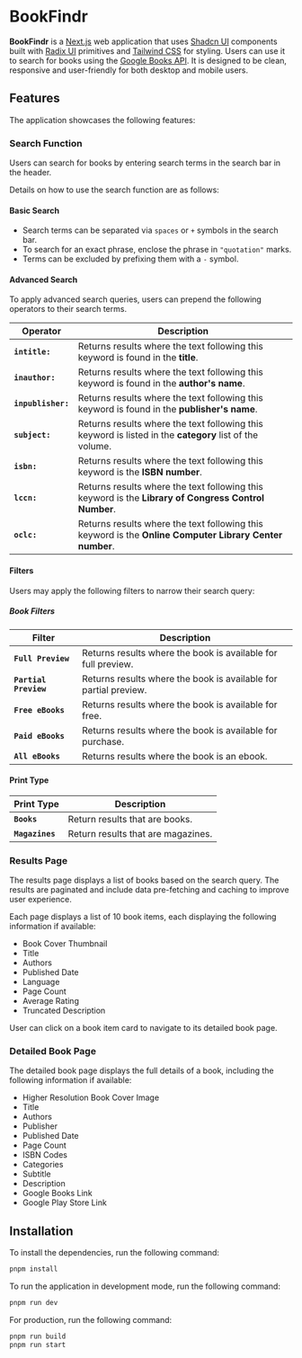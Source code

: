 # BookFindr

**BookFindr** is a [Next.js](https://nextjs.org/docs) web application that uses [Shadcn UI](https://ui.shadcn.com/docs/installation) components built with [Radix UI](https://www.radix-ui.com/themes/docs/overview/getting-started) primitives and [Tailwind CSS](https://tailwindcss.com/) for styling. Users can use it to search for books using the [Google Books API](https://developers.google.com/books). It is designed to be clean, responsive and user-friendly for both desktop and mobile users.

## Features

The application showcases the following features:

### Search Function

Users can search for books by entering search terms in the search bar in the header.

Details on how to use the search function are as follows:

#### Basic Search
   - Search terms can be separated via `spaces` or `+` symbols in the search bar.
   - To search for an exact phrase, enclose the phrase in `"quotation"` marks.
   - Terms can be excluded by prefixing them with a `-` symbol.

#### Advanced Search

To apply advanced search queries, users can prepend the following operators to their search terms.

| Operator    | Description                                                                                  |
|-------------|----------------------------------------------------------------------------------------------|
| **`intitle:`**  | Returns results where the text following this keyword is found in the **title**.                 |
| **`inauthor:`** | Returns results where the text following this keyword is found in the **author's name**.         |
| **`inpublisher:`**| Returns results where the text following this keyword is found in the **publisher's name**.      |
| **`subject:`**  | Returns results where the text following this keyword is listed in the **category** list of the volume. |
| **`isbn:`**     | Returns results where the text following this keyword is the **ISBN number**.                    |
| **`lccn:`**     | Returns results where the text following this keyword is the **Library of Congress Control Number**. |
| **`oclc:`**     | Returns results where the text following this keyword is the **Online Computer Library Center number**. |

#### **Filters**

Users may apply the following filters to narrow their search query:

##### Book Filters

| Filter | Description |
|--------|-------------|
| **`Full Preview`** | Returns results where the book is available for full preview. |
| **`Partial Preview`** | Returns results where the book is available for partial preview. |
| **`Free eBooks`** | Returns results where the book is available for free. |
| **`Paid eBooks`** | Returns results where the book is available for purchase. |
| **`All eBooks`** | Returns results where the book is an ebook. |

#### Print Type

| Print Type | Description |
|------------|-------------|
| **`Books`** | Return results that are books. |
| **`Magazines`** | Return results that are magazines. |

### Results Page

The results page displays a list of books based on the search query. The results are paginated and include data pre-fetching and caching to improve user experience. 

Each page displays a list of 10 book items, each displaying the following information if available:
- Book Cover Thumbnail
- Title
- Authors
- Published Date
- Language
- Page Count
- Average Rating
- Truncated Description

User can click on a book item card to navigate to its detailed book page.

### Detailed Book Page

The detailed book page displays the full details of a book, including the following information if available:
- Higher Resolution Book Cover Image
- Title
- Authors
- Publisher
- Published Date
- Page Count
- ISBN Codes
- Categories
- Subtitle
- Description
- Google Books Link
- Google Play Store Link

## Installation

To install the dependencies, run the following command:

```bash
pnpm install
```

To run the application in development mode, run the following command:

```bash
pnpm run dev
```

For production, run the following command:

```bash
pnpm run build
pnpm run start
```